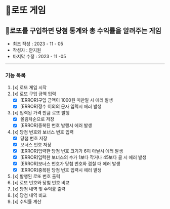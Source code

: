 🎱로또 게임
=======
🎱로또를 구입하면 당첨 통계와 총 수익률을 알려주는 게임
-------------
* 최초 작성 : 2023 - 11 - 05
* 작성자 : 안지원
* 마지막 수정 : 2023 - 11 -05
--------------
### 기능 목록
1. [x] 로또 게임 시작
2. [x] 로또 구입 금액 입력
   * [x] [ERROR]구입 금액이 1000원 미만일 시 에러 발생
   * [x] [ERROR]정수 이외의 문자 입력시 에러 발생
3. [x] 입력된 가격 만큼 로또 발행
   * [x] 올림차순으로 저장
   * [x] [ERROR]중복된 번호 발행시 에러 발생
4. [x] 당첨 번호와 보너스 번호 입력
   * [x] 당첨 번호 저장
   * [x] 보너스 번호 저장
   * [x] [ERROR]입력한 당첨 번호 크기가 6이 아닐시 에러 발생
   * [x] [ERROR]입력한 보너스의 수가 1보다 작거나 45보다 클 시 에러 발생
   * [x] [ERROR]보너스 번호가 당첨 번호와 겹칠 때 에러 발생
   * [x] [ERROR]중복된 당첨 번호 입력시 에러 발생
5. [x] 발행된 로또 번호 출력
6. [x] 로또 번호와 당첨 번호 비교
7. [x] 당첨 내역 및 수익률 출력
8. [x] 당첨 내역 비교
9. [x] 수익률 계산
